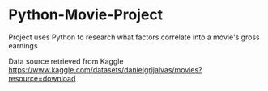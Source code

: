 # Python-Movie-Project

Project uses Python to research what factors correlate into a movie's gross earnings

Data source retrieved from Kaggle
https://www.kaggle.com/datasets/danielgrijalvas/movies?resource=download
